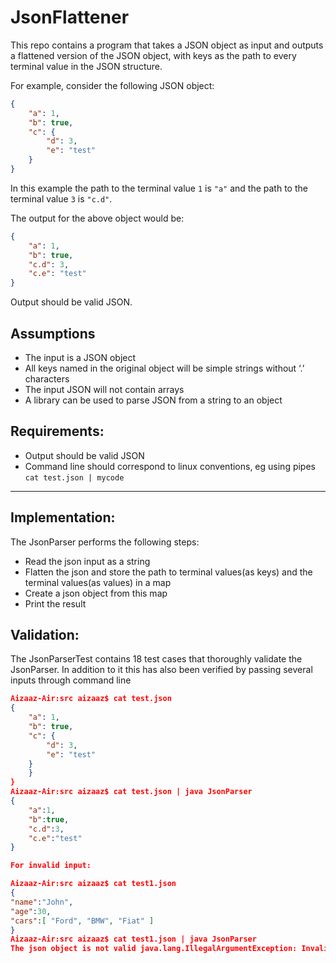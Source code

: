 # JsonFlattener

This repo contains a program that takes a JSON object as input and outputs a flattened version of the JSON object, with keys as the path to every terminal value in the JSON structure. 

For example, consider the following JSON object: 

```json
{
    "a": 1,
    "b": true,
    "c": {
        "d": 3,
        "e": "test"
    }
}
```

In this example the path to the terminal value `1` is `"a"` and the path to the terminal value `3` is `"c.d"`.

The output for the above object would be:

```json
{
    "a": 1,
    "b": true,
    "c.d": 3,
    "c.e": "test"
}
```

Output should be valid JSON.

## Assumptions

* The input is a JSON object
* All keys named in the original object will be simple strings without ‘.’ characters
* The input JSON will not contain arrays
* A library can be used to parse JSON from a string to an object

## Requirements:
* Output should be valid JSON
* Command line should correspond to linux conventions, eg using pipes `cat test.json | mycode` 

---

## Implementation:

The JsonParser performs the following steps:

- Read the json input as a string
- Flatten the json and store the path to terminal values(as keys) and the terminal values(as values) in a map
- Create a json object from this map
- Print the result

## Validation:

The JsonParserTest contains 18 test cases that thoroughly validate the JsonParser. In addition to it this has also been verified by passing several inputs through command line

```json
Aizaaz-Air:src aizaaz$ cat test.json
{
    "a": 1,
    "b": true,
    "c": {
        "d": 3,
        "e": "test"
	}
    }
}
Aizaaz-Air:src aizaaz$ cat test.json | java JsonParser
{
	"a":1,
	"b":true,
	"c.d":3,
	"c.e":"test"
}

For invalid input:

Aizaaz-Air:src aizaaz$ cat test1.json
{
"name":"John",
"age":30,
"cars":[ "Ford", "BMW", "Fiat" ]
}
Aizaaz-Air:src aizaaz$ cat test1.json | java JsonParser
The json object is not valid java.lang.IllegalArgumentException: Invalid input: ["Ford","BMW","Fiat"]
```
